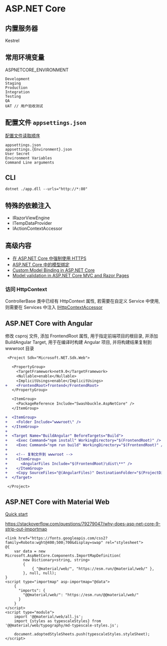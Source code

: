 # ASP.NET Core

## 内置服务器

Kestrel

## 常用环境变量

ASPNETCORE_ENVIRONMENT

```plaintext
Development
Staging
Production
Integration
Testing
QA
UAT // 用户验收测试
```

## 配置文件 `appsettings.json`

[配置文件读取顺序](https://github.com/dotnet/runtime/blob/main/src/libraries/Microsoft.Extensions.Hosting/src/HostingHostBuilderExtensions.cs#L175-L193)

```plaintext
appsettings.json
appsettings.{Environment}.json
User Secret
Environment Variables
Command Line arguments
```

## CLI

```plaintext
dotnet ./app.dll --urls="http://*:80"
```

## 特殊的依赖注入

-   IRazorViewEngine
-   ITempDataProvider
-   IActionContextAccessor

## 高级内容

-   [在 ASP.NET Core 中强制使用 HTTPS](https://learn.microsoft.com/zh-cn/aspnet/core/security/enforcing-ssl)
-   [ASP.NET Core 中的模型绑定](https://learn.microsoft.com/en-us/aspnet/core/mvc/models/model-binding)
-   [Custom Model Binding in ASP.NET Core](https://learn.microsoft.com/en-us/aspnet/core/mvc/advanced/custom-model-binding)
-   [Model validation in ASP.NET Core MVC and Razor Pages](https://learn.microsoft.com/en-us/aspnet/core/mvc/models/validation)

### 访问 HttpContext

ControllerBase 类中已经有 HttpContext 属性, 若需要在自定义 Service 中使用, 则需要在 Services 中注入 [IHttpContextAccessor](https://docs.microsoft.com/zh-cn/dotnet/api/microsoft.aspnetcore.http.ihttpcontextaccessor)

## ASP.NET Core with Angular

修改 csproj 文件, 添加 FrontendRoot 属性, 用于指定前端项目的根目录, 并添加 BuildAngular Target, 用于在编译时构建 Angular 项目, 并将构建结果复制到 wwwroot 目录

```diff
 <Project Sdk="Microsoft.NET.Sdk.Web">

   <PropertyGroup>
     <TargetFramework>net9.0</TargetFramework>
     <Nullable>enable</Nullable>
     <ImplicitUsings>enable</ImplicitUsings>
+    <FrontendRoot>frontend</FrontendRoot>
   </PropertyGroup>

   <ItemGroup>
     <PackageReference Include="Swashbuckle.AspNetCore" />
   </ItemGroup>

+  <ItemGroup>
+    <Folder Include="wwwroot\" />
+  </ItemGroup>
+
+  <Target Name="BuildAngular" BeforeTargets="Build">
+    <Exec Command="npm install" WorkingDirectory="$(FrontendRoot)" />
+    <Exec Command="npm run build" WorkingDirectory="$(FrontendRoot)" />
+
+    <!-- 复制文件到 wwwroot -->
+    <ItemGroup>
+      <AngularFiles Include="$(FrontendRoot)\dist\**" />
+    </ItemGroup>
+    <Copy SourceFiles="@(AngularFiles)" DestinationFolder="$(ProjectDir)wwwroot\" />
+  </Target>

 </Project>
```

## ASP.NET Core with Material Web

[Quick start](https://material-web.dev/about/quick-start/)

https://stackoverflow.com/questions/79279047/why-does-asp-net-core-9-strip-out-importmap

```cshtml
<link href="https://fonts.googleapis.com/css2?family=Roboto:wght@400;500;700&display=swap" rel="stylesheet">
@{
	var data = new Microsoft.AspNetCore.Components.ImportMapDefinition(
		new Dictionary<string, string>
		{
			{ "@material/web/", "https://esm.run/@material/web/" },
		}, null, null);
}
<script type="importmap" asp-importmap="@data">
	{
	  "imports": {
		"@@material/web/": "https://esm.run/@@material/web/"
	  }
	}
</script>
<script type="module">
	import '@@material/web/all.js';
	import {styles as typescaleStyles} from '@@material/web/typography/md-typescale-styles.js';

	document.adoptedStyleSheets.push(typescaleStyles.styleSheet);
</script>
```
